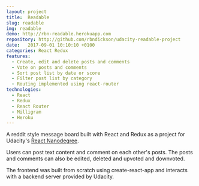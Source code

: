 ```yaml
---
layout: project
title:  Readable
slug: readable
img: readable
demo: http://rbn-readable.herokuapp.com
repository: http://github.com/rbndickson/udacity-readable-project
date:   2017-09-01 10:10:10 +0100
categories: React Redux
features:
  - Create, edit and delete posts and comments
  - Vote on posts and comments
  - Sort post list by date or score
  - Filter post list by category
  - Routing implemented using react-router
technologies:
  - React
  - Redux
  - React Router
  - Milligram
  - Heroku
---
```

A reddit style message board built with React and Redux as a project for Udacity's [React Nanodegree](https://www.udacity.com/course/react-nanodegree--nd019).

Users can post text content and comment on each other's posts. The posts and comments can also be edited, deleted and upvoted and downvoted.

The frontend was built from scratch using create-react-app and interacts with a backend server provided by Udacity.
